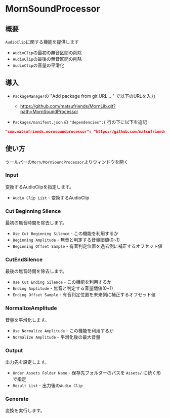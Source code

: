 # MornSoundProcessor

## 概要

`AudioClip`に関する機能を提供します

- `AudioClip`の最初の無音区間の削除
- `AudioClip`の最後の無音区間の削除
- `AudioClip`の音量の平滑化

## 導入

- `PackageManager`の "Add package from git URL... " で以下のURLを入力
    - https://github.com/matsufriends/MornLib.git?path=MornSoundProcessor

- `Packages/manifest.json` の `"dependencies":{` 行の下に以下を追記

``` json
"com.matsufriends.mornsoundprocessor": "https://github.com/matsufriends/MornLib.git?path=MornSoundProcessor",
```

## 使い方

ツールバーの`Morn/MornSoundProcessor`よりウィンドウを開く

### Input

変換するAudioClipを指定します。

- `Audio Clip List` - 変換するAudioClip

### Cut Beginning Silence

最初の無音時間を除去します。

- `Use Cut Beginning Silence` - この機能を利用するか
- `Beginning Amplitude` - 無音と判定する音量閾値(0~1)
- `Beginning Offset Sample` - 有音判定位置を過去側に補正するオフセット値

### CutEndSilence

最後の無音時間を除去します。

- `Use Cut Ending Silence` - この機能を利用するか
- `Ending Amplitude` - 無音と判定する音量閾値(0~1)
- `Ending Offset Sample` - 有音判定位置を未来側に補正するオフセット値

### NormalizeAmplitude

音量を平滑化します。

- `Use Normalize Amplitude` - この機能を利用するか
- `Normalize Amplitude` - 平滑化後の最大音量

### Output

出力先を設定します。

- `Under Assets Folder Name` - 保存先フォルダーのパスを `Assets/` に続く形で指定
- `Result List` - 出力後の`Audio Clip`

### Generate

変換を実行します。
